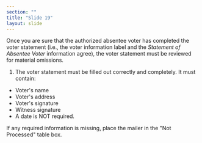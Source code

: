 ```yaml
---
section: ""
title: "Slide 19"
layout: slide
---
```


Once you are sure that the authorized absentee voter has completed the voter statement (i.e., the voter information label and the _Statement of Absentee Voter_ information agree), the voter statement must be reviewed for material omissions.

1. The voter statement must be filled out correctly and completely. It must contain:

- Voter's name
- Voter's address
- Voter's signature
- Witness signature
- A date is NOT required.

If any required information is missing, place the mailer in the "Not Processed" table box.